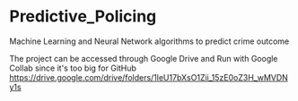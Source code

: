 # Predictive_Policing
Machine Learning and Neural Network algorithms to predict crime outcome

The project can be accessed through Google Drive and Run with Google Collab since it's too big for GitHub
https://drive.google.com/drive/folders/1leU17bXsO1Zii_15zE0oZ3H_wMVDNy1s

